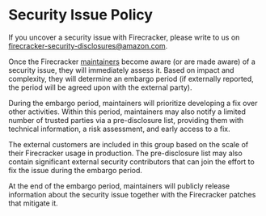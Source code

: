 # Security Issue Policy

If you uncover a security issue with Firecracker, please write to us on
<firecracker-security-disclosures@amazon.com>.

Once the Firecracker [maintainers](MAINTAINERS.md) become aware (or are made
aware) of a security issue, they will immediately assess it. Based on impact and
complexity, they will determine an embargo period (if externally reported, the
period will be agreed upon with the external party).

During the embargo period, maintainers will prioritize developing a fix over
other activities. Within this period, maintainers may also notify a limited
number of trusted parties via a pre-disclosure list, providing them with
technical information, a risk assessment, and early access to a fix.

The external customers are included in this group based on the scale of their
Firecracker usage in production. The pre-disclosure list may also contain
significant external security contributors that can join the effort to fix the
issue during the embargo period.

At the end of the embargo period, maintainers will publicly release information
about the security issue together with the Firecracker patches that mitigate it.
